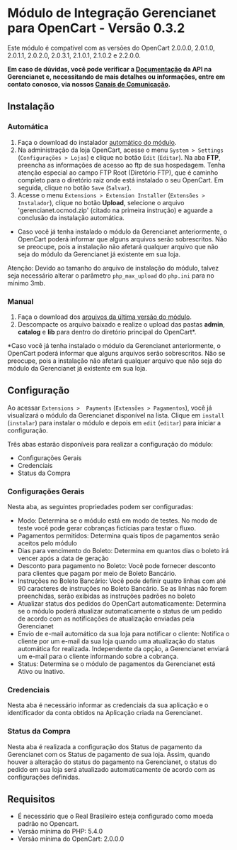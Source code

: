 # Módulo de Integração Gerencianet para OpenCart - Versão 0.3.2 #

Este módulo é compatível com as versões do OpenCart 2.0.0.0, 2.0.1.0, 2.0.1.1, 2.0.2.0, 2.0.3.1, 2.1.0.1, 2.1.0.2 e 2.2.0.0.

**Em caso de dúvidas, você pode verificar a [Documentação](https://docs.gerencianet.com.br) da API na Gerencianet e, necessitando de mais detalhes ou informações, entre em contato conosco, via nossos [Canais de Comunicação](https://gerencianet.com.br/central-de-ajuda).**

## Instalação

### Automática

1. Faça o download do instalador [automático do módulo](auto/).
2. Na administração da loja OpenCart, acesse o menu `System > Settings` (`Configurações > Lojas`) e clique no botão `Edit` (`Editar`). Na aba **FTP**, preencha as informações de acesso ao ftp de sua hospedagem. Tenha atenção especial ao campo FTP Root (Diretório FTP), que é caminho completo para o diretório raiz onde está instalado o seu OpenCart. Em seguida, clique no botão `Save` (`Salvar`).
3. Acesse o menu `Extensions > Extension Installer` (`Extensões > Instalador`), clique no botão **Upload**, selecione o arquivo 'gerencianet.ocmod.zip' (citado na primeira instrução) e aguarde a conclusão da instalação automática.

* Caso você já tenha instalado o módulo da Gerencianet anteriormente, o OpenCart poderá informar que alguns arquivos serão sobrescritos. Não se preocupe, pois a instalação não afetará qualquer arquivo que não seja do módulo da Gerencianet já existente em sua loja.

Atenção: Devido ao tamanho do arquivo de instalação do módulo, talvez seja necessário alterar o parâmetro `php_max_upload` do `php.ini` para no mínimo 3mb.


### Manual

1. Faça o download dos [arquivos da última versão do módulo](manual/).
2. Descompacte os arquivo baixado e realize o upload das pastas **admin**, **catalog** e **lib** para dentro do diretório principal do OpenCart*.

*Caso você já tenha instalado o módulo da Gerencianet anteriormente, o OpenCart poderá informar que alguns arquivos serão sobrescritos. Não se preocupe, pois a instalação não afetará qualquer arquivo que não seja do módulo da Gerencianet já existente em sua loja.


## Configuração

Ao acessar `Extensions >  Payments` (`Extensões > Pagamentos`), você já visualizará o módulo da Gerencianet disponível na lista. Clique em `install` (`instalar`) para instalar o módulo e depois em `edit` (`editar`) para iniciar a configuração.

Três abas estarão disponíveis para realizar a configuração do módulo:

* Configurações Gerais
* Credenciais
* Status da Compra

### Configurações Gerais

Nesta aba, as seguintes propriedades podem ser configuradas:
* Modo: Determina se o módulo está em modo de testes. No modo de teste você pode gerar cobranças fictícias para testar o fluxo.
* Pagamentos permitidos: Determina quais tipos de pagamentos serão aceitos pelo módulo
* Dias para vencimento do Boleto: Determina em quantos dias o boleto irá vencer após a data de geração
* Desconto para pagamento no Boleto: Você pode fornecer desconto para clientes que pagam por meio de Boleto Bancário.
* Instruções no Boleto Bancário: Você pode definir quatro linhas com até 90 caracteres de instruções no Boleto Bancário. Se as linhas não forem preenchidas, serão exibidas as instruções padrões no boleto
* Atualizar status dos pedidos do OpenCart automaticamente: Determina se o módulo poderá atualizar automaticamente o status de um pedido de acordo com as notificações de atualização enviadas pela Gerencianet
* Envio de e-mail automático da sua loja para notificar o cliente: Notifica o cliente por um e-mail da sua loja quando uma atualização do status automática for realizada. Independente da opção, a Gerencianet enviará um e-mail para o cliente informando sobre a cobrança.
* Status: Determina se o módulo de pagamentos da Gerencianet está Ativo ou Inativo.

### Credenciais

Nesta aba é necessário informar as credenciais da sua aplicação e o identificador da conta obtidos na Aplicação criada na Gerencianet.

### Status da Compra

Nesta aba é realizada a configuração dos Status de pagamento da Gerencianet com os Status de pagamento de sua loja. Assim, quando houver a alteração do status do pagamento na Gerencianet,  o status do pedido em sua loja será atualizado automaticamente de acordo com as configurações definidas.

## Requisitos

* É necessário que o Real Brasileiro esteja configurado como moeda padrão no Opencart.
* Versão mínima do PHP: 5.4.0
* Versão mínima do OpenCart: 2.0.0.0
